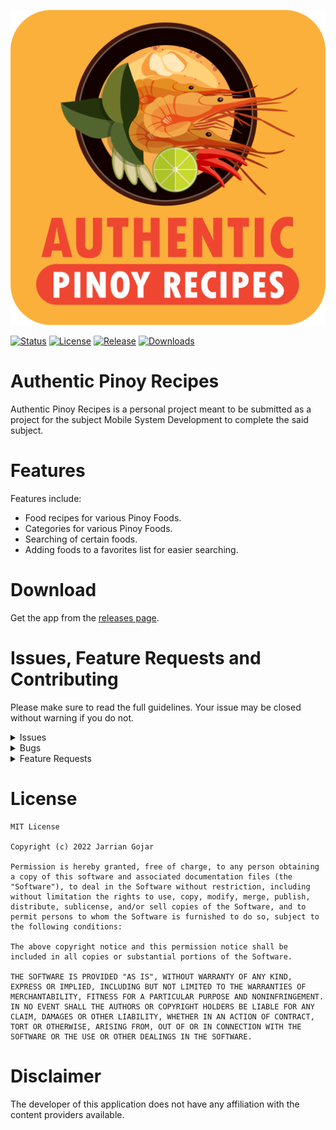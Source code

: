 ![app icon](./assets/icon.png)

[![Status](https://img.shields.io/badge/status-stable-blue.svg)](https://github.com/godkingjay/Authentic-Pinoy-Recipes-App/tree/master)
[![License](https://img.shields.io/badge/License-MIT%20or%20Apache%202-green.svg)](https://github.com/godkingjay/Authentic-Pinoy-Recipes-App/tree/master)
[![Release](https://img.shields.io/github/release/godkingjay/Authentic-Pinoy-Recipes-App.svg?maxAge=3600&label=download)](https://github.com/godkingjay/Authentic-Pinoy-Recipes-App/releases)
[![Downloads](https://img.shields.io/github/downloads/godkingjay/Authentic-Pinoy-Recipes-App/total?style=flat-square)](https://github.com/godkingjay/Authentic-Pinoy-Recipes-App/releases/latest)

# Authentic Pinoy Recipes

Authentic Pinoy Recipes is a personal project meant to be submitted as a project for the subject Mobile System Development to complete the said subject.

# Features

Features include:

* Food recipes for various Pinoy Foods.
* Categories for various Pinoy Foods.
* Searching of certain foods.
* Adding foods to a favorites list for easier searching.

# Download
Get the app from the [releases page](https://github.com/godkingjay/Authentic-Pinoy-Recipes-App/releases).

# Issues, Feature Requests and Contributing

Please make sure to read the full guidelines. Your issue may be closed without warning if you do not.

<details><summary>Issues</summary>

1. **Before reporting a new issue, take a look at the already opened [issues](https://github.com/godkingjay/Authentic-Pinoy-Recipes-App/issues).**

</details>

<details><summary>Bugs</summary>

* Include version (More → About → Version)
 * If not latest, try updating, it may have already been solved
* Include steps to reproduce (if not obvious from description)
* Include screenshot (if needed)
* If it could be device-dependent, try reproducing on another device (if possible)
* Don't group unrelated requests into one issue

</details>

<details><summary>Feature Requests</summary>

* Write a detailed issue, explaining what it should do or how. Avoid writing just "like X app does"
* Include screenshot (if needed)

</details>

# License

    MIT License

    Copyright (c) 2022 Jarrian Gojar

    Permission is hereby granted, free of charge, to any person obtaining a copy of this software and associated documentation files (the "Software"), to deal in the Software without restriction, including without limitation the rights to use, copy, modify, merge, publish, distribute, sublicense, and/or sell copies of the Software, and to permit persons to whom the Software is furnished to do so, subject to the following conditions:

    The above copyright notice and this permission notice shall be included in all copies or substantial portions of the Software.

    THE SOFTWARE IS PROVIDED "AS IS", WITHOUT WARRANTY OF ANY KIND, EXPRESS OR IMPLIED, INCLUDING BUT NOT LIMITED TO THE WARRANTIES OF MERCHANTABILITY, FITNESS FOR A PARTICULAR PURPOSE AND NONINFRINGEMENT. IN NO EVENT SHALL THE AUTHORS OR COPYRIGHT HOLDERS BE LIABLE FOR ANY CLAIM, DAMAGES OR OTHER LIABILITY, WHETHER IN AN ACTION OF CONTRACT, TORT OR OTHERWISE, ARISING FROM, OUT OF OR IN CONNECTION WITH THE SOFTWARE OR THE USE OR OTHER DEALINGS IN THE SOFTWARE.

# Disclaimer

The developer of this application does not have any affiliation with the content providers available.

